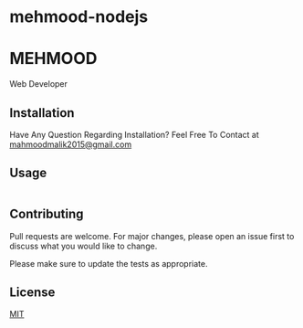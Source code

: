 # mehmood-nodejs

# MEHMOOD

Web Developer

## Installation

Have Any Question Regarding Installation? Feel Free To Contact at mahmoodmalik2015@gmail.com

## Usage

```php
```

## Contributing
Pull requests are welcome. For major changes, please open an issue first to discuss what you would like to change.

Please make sure to update the tests as appropriate.

## License
[MIT](https://choosealicense.com/licenses/mit/)
